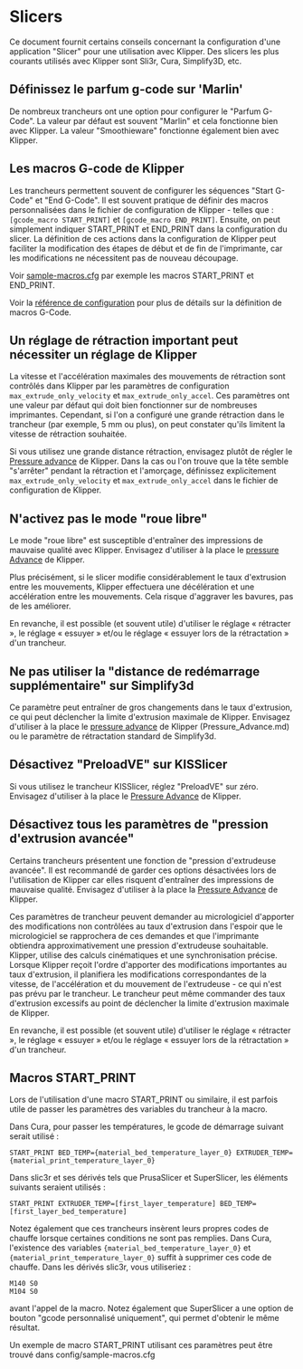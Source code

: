 # Slicers

Ce document fournit certains conseils concernant la configuration d'une application "Slicer" pour une utilisation avec Klipper. Des slicers les plus courants utilisés avec Klipper sont Sli3r, Cura, Simplify3D, etc.

## Définissez le parfum g-code sur 'Marlin'

De nombreux trancheurs ont une option pour configurer le "Parfum G-Code". La valeur par défaut est souvent "Marlin" et cela fonctionne bien avec Klipper. La valeur "Smoothieware" fonctionne également bien avec Klipper.

## Les macros G-code de Klipper

Les trancheurs permettent souvent de configurer les séquences "Start G-Code" et "End G-Code". Il est souvent pratique de définir des macros personnalisées dans le fichier de configuration de Klipper - telles que : `[gcode_macro START_PRINT]` et `[gcode_macro END_PRINT]`. Ensuite, on peut simplement indiquer START_PRINT et END_PRINT dans la configuration du slicer. La définition de ces actions dans la configuration de Klipper peut faciliter la modification des étapes de début et de fin de l'imprimante, car les modifications ne nécessitent pas de nouveau découpage.

Voir [sample-macros.cfg](../config/sample-macros.cfg) par exemple les macros START_PRINT et END_PRINT.

Voir la [référence de configuration](Config_Reference.md#gcode_macro) pour plus de détails sur la définition de macros G-Code.

## Un réglage de rétraction important peut nécessiter un réglage de Klipper

La vitesse et l'accélération maximales des mouvements de rétraction sont contrôlés dans Klipper par les paramètres de configuration `max_extrude_only_velocity` et `max_extrude_only_accel`. Ces paramètres ont une valeur par défaut qui doit bien fonctionner sur de nombreuses imprimantes. Cependant, si l'on a configuré une grande rétraction dans le trancheur (par exemple, 5 mm ou plus), on peut constater qu'ils limitent la vitesse de rétraction souhaitée.

Si vous utilisez une grande distance rétraction, envisagez plutôt de régler le [Pressure advance](Pressure_Advance.md) de Klipper. Dans la cas ou l'on trouve que la tête semble "s'arrêter" pendant la rétraction et l'amorçage, définissez explicitement `max_extrude_only_velocity` et `max_extrude_only_accel` dans le fichier de configuration de Klipper.

## N'activez pas le mode "roue libre"

Le mode "roue libre" est susceptible d'entraîner des impressions de mauvaise qualité avec Klipper. Envisagez d'utiliser à la place le [pressure Advance](Pressure_Advance.md) de Klipper.

Plus précisément, si le slicer modifie considérablement le taux d'extrusion entre les mouvements, Klipper effectuera une décélération et une accélération entre les mouvements. Cela risque d'aggraver les bavures, pas de les améliorer.

En revanche, il est possible (et souvent utile) d'utiliser le réglage « rétracter », le réglage « essuyer » et/ou le réglage « essuyer lors de la rétractation » d'un trancheur.

## Ne pas utiliser la "distance de redémarrage supplémentaire" sur Simplify3d

Ce paramètre peut entraîner de gros changements dans le taux d'extrusion, ce qui peut déclencher la limite d'extrusion maximale de Klipper. Envisagez d'utiliser à la place le [pressure advance](Pressure_Advance.md) de Klipper (Pressure_Advance.md) ou le paramètre de rétractation standard de Simplify3d.

## Désactivez "PreloadVE" sur KISSlicer

Si vous utilisez le trancheur KISSlicer, réglez "PreloadVE" sur zéro. Envisagez d'utiliser à la place le [Pressure Advance](Pressure_Advance.md) de Klipper.

## Désactivez tous les paramètres de "pression d'extrusion avancée"

Certains trancheurs présentent une fonction de "pression d'extrudeuse avancée". Il est recommandé de garder ces options désactivées lors de l'utilisation de Klipper car elles risquent d'entraîner des impressions de mauvaise qualité. Envisagez d'utiliser à la place la [Pressure Advance](Pressure_Advance.md) de Klipper.

Ces paramètres de trancheur peuvent demander au micrologiciel d'apporter des modifications non contrôlées au taux d'extrusion dans l'espoir que le micrologiciel se rapprochera de ces demandes et que l'imprimante obtiendra approximativement une pression d'extrudeuse souhaitable. Klipper, utilise des calculs cinématiques et une synchronisation précise. Lorsque Klipper reçoit l'ordre d'apporter des modifications importantes au taux d'extrusion, il planifiera les modifications correspondantes de la vitesse, de l'accélération et du mouvement de l'extrudeuse - ce qui n'est pas prévu par le trancheur. Le trancheur peut même commander des taux d'extrusion excessifs au point de déclencher la limite d'extrusion maximale de Klipper.

En revanche, il est possible (et souvent utile) d'utiliser le réglage « rétracter », le réglage « essuyer » et/ou le réglage « essuyer lors de la rétractation » d'un trancheur.

## Macros START_PRINT

Lors de l'utilisation d'une macro START_PRINT ou similaire, il est parfois utile de passer les paramètres des variables du trancheur à la macro.

Dans Cura, pour passer les températures, le gcode de démarrage suivant serait utilisé :

```
START_PRINT BED_TEMP={material_bed_temperature_layer_0} EXTRUDER_TEMP={material_print_temperature_layer_0}
```

Dans slic3r et ses dérivés tels que PrusaSlicer et SuperSlicer, les éléments suivants seraient utilisés :

```
START_PRINT EXTRUDER_TEMP=[first_layer_temperature] BED_TEMP=[first_layer_bed_temperature]
```

Notez également que ces trancheurs insèrent leurs propres codes de chauffe lorsque certaines conditions ne sont pas remplies. Dans Cura, l'existence des variables `{material_bed_temperature_layer_0}` et `{material_print_temperature_layer_0}` suffit à supprimer ces code de chauffe. Dans les dérivés slic3r, vous utiliseriez :

```
M140 S0
M104 S0
```

avant l'appel de la macro. Notez également que SuperSlicer a une option de bouton "gcode personnalisé uniquement", qui permet d'obtenir le même résultat.

Un exemple de macro START_PRINT utilisant ces paramètres peut être trouvé dans config/sample-macros.cfg
